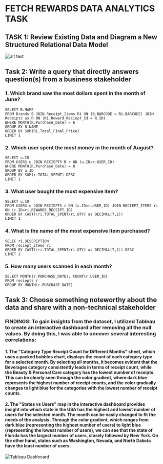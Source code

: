 # FETCH REWARDS DATA ANALYTICS TASK

## <B> TASK 1: Review Existing Data and Diagram a New Structured Relational Data Model </B>

![alt text](https://github.com/vatsalchheda/FetchRewards-DataAnalytics/blob/main/Relational%20Model.png)

## <B> Task 2: Write a query that directly answers question(s) from a business stakeholder </B>

### 1. Which brand saw the most dollars spent in the month of June?

```
SELECT B.NAME
FROM Brands B JOIN Receipt_Items Ri ON (B.BARCODE = Ri.BARCODE) JOIN Receipts as R ON (Ri.Reward_Reciept_Id = R.ID)
WHERE MONTH(R.Purchase_Date) = 6
GROUP BY B.NAME
ORDER BY SUM(Ri.Total_Final_Price)
LIMIT 1

```

### 2. Which user spent the most money in the month of August?

```
SELECT u.ID
FROM USERS u JOIN RECIEPTS R r ON (u.ID=r.USER_ID)
WHERE MONTH(R.Purchase_Date) = 8
GROUP BY u.ID
ORDER BY SUM(r.TOTAL_SPENT) DESC
LIMIT 1
```

### 3. What user bought the most expensive item?

```
SELECT u.ID
FROM USERS u JOIN RECIEPTS r ON (u.ID=r.USER_ID) JOIN RECIEPT_ITEMS ri ON (r.ID=ri.REWARDS_RECEIPT_ID)
ORDER BY CAST((ri.TOTAL_SPENT/ri.QTY) as DECIMAL(7,2))
LIMIT 1
```

### 4. What is the name of the most expensive item purchased?

```
SELEC ri.DESCRIPTION
FROM reciept_items ri
ORDER BY CAST((ri.TOTAL_SPENT/ri.QTY) as DECIMAL(7,2)) DESC
LIMIT 1
```

### 5. How many users scanned in each month?

```
SELECT MONTH(r.PURCHASE_DATE), COUNT(r.USER_ID)
FROM reciepts r
GROUP BY MONTH(r.PURCHASE_DATE)
```

## Task 3: Choose something noteworthy about the data and share with a non-technical stakeholder

### FINDINGS: To gain insights from the dataset, I utilized Tableau to create an interactive dashboard after removing all the null values. By doing this, I was able to uncover several interesting correlations:


#### 1. The "Category Type Receipt Count for Different Months" sheet, which uses a packed bubbles chart, displays the count of each category type for a selected month. By selecting all months, it becomes evident that the Beverages category consistently leads in terms of receipt count, while the Beauty & Personal Care category has the lowest number of receipts. This can be clearly seen through the color gradient, where dark blue represents the highest number of receipt counts, and the color gradually changes to light blue for the categories with the lowest number of receipt counts.


#### 2. The "States vs Users" map in the interactive dashboard provides insight into which state in the USA has the highest and lowest number of users for the selected month. The month can be easily changed to fit the needs of the analysis. Through the color gradient, which ranges from dark blue (representing the highest number of users) to light blue (representing the lowest number of users), we can see that the state of Florida has the largest number of users, closely followed by New York. On the other hand, states such as Washington, Nevada, and North Dakota have the least number of users.

![Tableau Dashboard](https://github.com/vatsalchheda/FetchRewards-DataAnalytics/blob/main/Findings.jpg)
